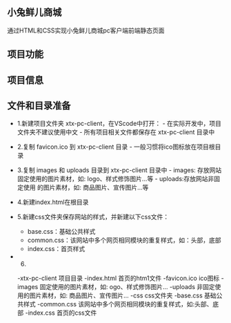 ## 小兔鲜儿商城 

通过HTML和CSS实现小兔鲜儿商城pc客户端前端静态页面



## 项目功能

## 项目信息

##  文件和目录准备<br>

- 1.新建项目文件夹 xtx-pc-client，在VScode中打开：
       - 在实际开发中，项目文件夹不建议使用中文
       - 所有项目相关文件都保存在 xtx-pc-client 目录中
- 2.复制 favicon.ico 到 xtx-pc-client 目录
       - 一般习惯将ico图标放在项目根目录
- 3.复制 images 和 uploads 目录到 xtx-pc-client 目录中
      - images: 存放网站固定使用的图片素材，如: logo、样式修饰图片...等
      - uploads:存放网站非固定使用 的图片素材，如: 商品图片、宣传图片...等
- 4.新建index.html在根目录
- 5.新建css文件夹保存网站的样式，并新建以下css文件：
  - base.css：基础公共样式
  - common.css：该网站中多个网页相同模块的重复样式，如：头部，底部
  - index.css：首页样式

- 6.
  -xtx-pc-client    项目目录
  -index.html  首页的htm1文件
  -favicon.ico   ico图标
  -images   固定使用的图片素材，如:  ogo、样式修饰图片...
  -uploads  非固定使用的图片素材，如: 商品图片、宣传图片...
  -css      css文件夹
    -base.css     基础公共样式
    -common.css   该网站中多个网页相同模块的重复样式，如:头部、底部
    -index.css    首页的css文件

